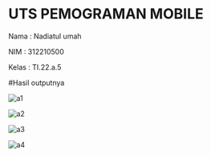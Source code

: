 # UTS PEMOGRAMAN MOBILE 

Nama : Nadiatul umah 

NIM : 312210500

Kelas : TI.22.a.5


#Hasil outputnya

![a1](https://github.com/Nadiatulumah2/uts-flutter/assets/129835302/cde59736-9f88-4bcf-9000-4b1cd3d85ff6)


![a2](https://github.com/Nadiatulumah2/uts-flutter/assets/129835302/54b7bf5d-ae8d-4190-93c6-cf9c69e9c259)


![a3](https://github.com/Nadiatulumah2/uts-flutter/assets/129835302/aad5fc4b-4eb8-44b2-9f9f-bb3359db343b)


![a4](https://github.com/Nadiatulumah2/uts-flutter/assets/129835302/fb944a72-f57c-4d2d-8055-3204cfef01cb)
